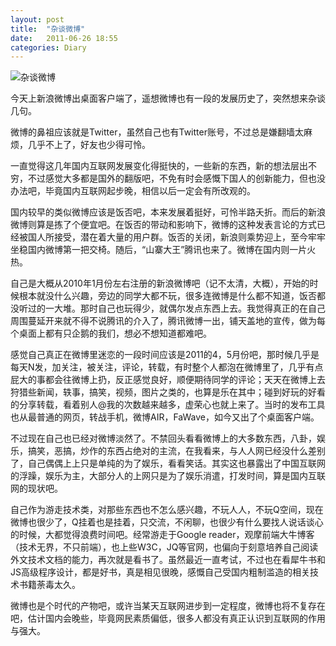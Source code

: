```yaml
---
layout: post
title:  "杂谈微博"
date:   2011-06-26 18:55
categories: Diary
---
```


![杂谈微博](http://pic.yupoo.com/mygoare_v/BaIZi7v8/medium.jpg)

今天上新浪微博出桌面客户端了，遥想微博也有一段的发展历史了，突然想来杂谈几句。

微博的鼻祖应该就是Twitter，虽然自己也有Twitter账号，不过总是嫌翻墙太麻烦，几乎不上了，好友也少得可怜。

一直觉得这几年国内互联网发展变化得挺快的，一些新的东西，新的想法层出不穷，不过感觉大多都是国外的翻版吧，不免有时会感慨下国人的创新能力，但也没办法吧，毕竟国内互联网起步晚，相信以后一定会有所改观的。

国内较早的类似微博应该是饭否吧，本来发展着挺好，可怜半路夭折。而后的新浪微博则算是拣了个便宜吧。在饭否的带动和影响下，微博的这种发表言论的方式已经被国人所接受，潜在着大量的用户群。饭否的关闭，新浪则乘势迎上，至今牢牢坐稳国内微博第一把交椅。随后，“山寨大王”腾讯也来了。微博在国内则一片火热。

自己是大概从2010年1月份左右注册的新浪微博吧（记不太清，大概），开始的时候根本就没什么兴趣，旁边的同学大都不玩，很多连微博是什么都不知道，饭否都没听过的一大堆。那时自己也玩得少，就偶尔发点东西上去。我觉得真正的在自己周围蔓延开来就不得不说腾讯的介入了，腾讯微博一出，铺天盖地的宣传，做为每个桌面上都有只企鹅的我们，想必不想知道都难吧。

感觉自己真正在微博里迷恋的一段时间应该是2011的4，5月份吧，那时候几乎是每天N发，加关注，被关注，评论，转载，有时整个人都泡在微博里了，几乎有点屁大的事都会往微博上扔，反正感觉良好，顺便期待同学的评论；天天在微博上去狩猎些新闻，轶事，搞笑，视频，图片之类的，也算是乐在其中；碰到好玩的好看的分享转载，看着别人@我的次数越来越多，虚荣心也就上来了。当时的发布工具也从最普通的网页，转战手机，微博AIR，FaWave，如今又出了个桌面客户端。

不过现在自己也已经对微博淡然了。不禁回头看看微博上的大多数东西，八卦，娱乐，搞笑，恶搞，炒作的东西占绝对的主流，在我看来，与人人网已经没什么差别了，自己偶偶上上只是单纯的为了娱乐，看看笑话。其实这也暴露出了中国互联网的浮躁，娱乐为主，大部分人的上网只是为了娱乐消遣，打发时间，算是国内互联网的现状吧。

自己作为游走技术类，对那些东西也不怎么感兴趣，不玩人人，不玩Q空间，现在微博也很少了，Q挂着也是挂着，只交流，不闲聊，也很少有什么要找人说话谈心的时候，大都觉得浪费时间吧。经常游走于Google reader，观摩前端大牛博客（技术无界，不只前端），也上些W3C，JQ等官网，也偏向于刻意培养自己阅读外文技术文档的能力，再次就是看书了。虽然最近一直考试，不过也在看犀牛书和JS高级程序设计，都是好书，真是相见很晚，感慨自己受国内粗制滥造的相关技术书籍荼毒太久。

微博也是个时代的产物吧，或许当某天互联网进步到一定程度，微博也将不复存在吧，估计国内会晚些，毕竟网民素质偏低，很多人都没有真正认识到互联网的作用与强大。
